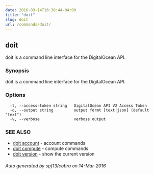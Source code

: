 ```yaml
---
date: 2016-03-14T16:30:44-04:00
title: "doit"
slug: doit
url: /commands/doit/
---
```

## doit

doit is a command line interface for the DigitalOcean API.

### Synopsis


doit is a command line interface for the DigitalOcean API.

### Options

```
  -t, --access-token string   DigitalOcean API V2 Access Token
  -o, --output string         output formt [text|json] (default "text")
  -v, --verbose               verbose output
```

### SEE ALSO
* [doit account](/commands/doit_account/)	 - account commands
* [doit compute](/commands/doit_compute/)	 - compute commands
* [doit version](/commands/doit_version/)	 - show the current version

###### Auto generated by spf13/cobra on 14-Mar-2016
